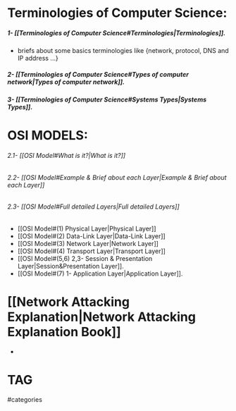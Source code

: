 
# Terminologies of Computer Science:
##### 1- [[Terminologies of Computer Science#Terminologies|Terminologies]].
- briefs about some basics terminologies like {network, protocol, DNS and IP address ...} 
##### 2- [[Terminologies of Computer Science#Types of computer network|Types of computer network]].
##### 3- [[Terminologies of Computer Science#Systems Types|Systems Types]].
# OSI MODELS:
###### 2.1- [[OSI Model#What is it?|What is it?]]
###### 2.2- [[OSI Model#Example & Brief about each Layer|Example & Brief about each Layer]]
###### 2.3- [[OSI Model#Full detailed Layers|Full detailed Layers]]
- [[OSI Model#(1) Physical Layer|Physical Layer]]
- [[OSI Model#(2) Data-Link Layer|Data-Link Layer]]
- [[OSI Model#(3) Network Layer|Network Layer]]
- [[OSI Model#(4) Transport Layer|Transport Layer]]
- [[OSI Model#(5,6) 2,3- Session & Presentation Layer|Session&Presentation Layer]].
- [[OSI Model#(7) 1- Application Layer|Application Layer]].



# [[Network Attacking Explanation|Network Attacking Explanation Book]]
- 
# TAG
#categories
